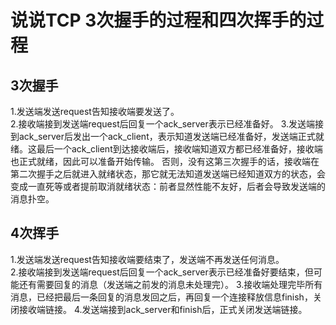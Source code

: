 # 说说TCP 3次握手的过程和四次挥手的过程

## 3次握手

1.发送端发送request告知接收端要发送了。  
2.接收端接到发送端request后回复一个ack_server表示已经准备好。
3.发送端接到ack_server后发出一个ack_client，表示知道发送端已经准备好，发送端正式就绪。这最后一个ack_client到达接收端后，接收端知道双方都已经准备好，接收端也正式就绪，因此可以准备开始传输。
否则，没有这第三次握手的话，接收端在第二次握手之后就进入就绪状态，那它就无法知道发送端已经知道双方的状态，会变成一直死等或者提前取消就绪状态：前者显然性能不友好，后者会导致发送端的消息扑空。

## 4次挥手

1.发送端发送request告知接收端要结束了，发送端不再发送任何消息。  
2.接收端接到发送端request后回复一个ack_server表示已经准备好要结束，但可能还有需要回复的消息（发送端之前发的消息未处理完）。
3.接收端处理完毕所有消息，已经把最后一条回复的消息发回之后，再回复一个连接释放信息finish，关闭接收端链接。
4.发送端接到ack_server和finish后，正式关闭发送端链接。
